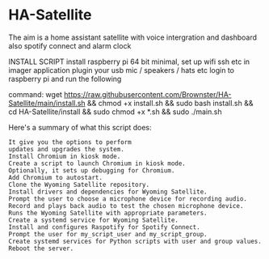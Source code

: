 # HA-Satellite
The aim is a home assistant satellite with voice intergration and dashboard also spotify connect and alarm clock


INSTALL SCRIPT
install raspberry pi 64 bit minimal, set up wifi ssh etc in imager application
plugin your usb mic / speakers / hats etc
login to raspberry pi and run the following

command:    wget https://raw.githubusercontent.com/Brownster/HA-Satellite/main/install.sh && chmod +x install.sh && sudo bash install.sh && cd HA-Satellite/install && sudo chmod +x *.sh && sudo ./main.sh



Here's a summary of what this script does:

    It give you the options to perform
    updates and upgrades the system.
    Install Chromium in kiosk mode.
    Create a script to launch Chromium in kiosk mode.
    Optionally, it sets up debugging for Chromium.
    Add Chromium to autostart.
    Clone the Wyoming Satellite repository.
    Install drivers and dependencies for Wyoming Satellite.
    Prompt the user to choose a microphone device for recording audio.
    Record and plays back audio to test the chosen microphone device.
    Runs the Wyoming Satellite with appropriate parameters.
    Create a systemd service for Wyoming Satellite.
    Install and configures Raspotify for Spotify Connect.
    Prompt the user for my_script_user and my_script_group.
    Create systemd services for Python scripts with user and group values.
    Reboot the server.
